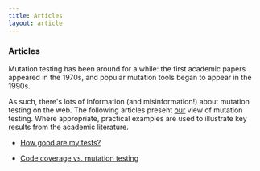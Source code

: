 ```yaml
---
title: Articles
layout: article
---
```


### Articles

Mutation testing has been around for a while: the first academic papers appeared in the 1970s, and popular mutation tools began to appear in the 1990s.

As such, there's lots of information (and misinformation!) about mutation testing on the web. The following articles present [our](/#people) view of mutation testing. Where appropriate, practical examples are used to illustrate key results from the academic literature.

- [How good are my tests?](/articles/how_good_are_my_tests)

- [Code coverage vs. mutation testing](/articles/code_coverage_versus_mutation_testing)

